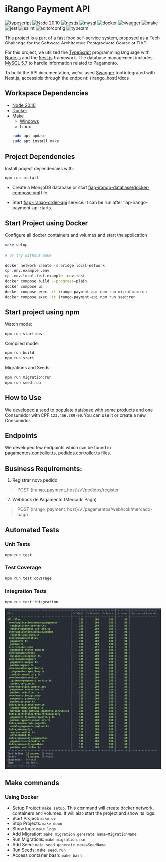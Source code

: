 # iRango Payment API
![typescript](https://shields.io/badge/TypeScript-3178C6?logo=TypeScript&logoColor=FFF&style=flat-square)
![Node 20.10](https://shields.io/badge/Node-20.10.0-339933?logo=Node.js&logoColor=FFF&style=flat-square)
![nestjs](https://shields.io/badge/NestJS-E0234E?logo=NestJS&logoColor=FFF&style=flat-square)
![mysql](https://shields.io/badge/MySQL-4479A1?logo=MySQL&logoColor=FFF&style=flat-square)
![docker](https://shields.io/badge/Docker-2496ED?logo=Docker&logoColor=FFF&style=flat-square)
![swagger](https://shields.io/badge/Swagger-85EA2D?logo=Swagger&logoColor=FFF&style=flat-square)
![make](https://shields.io/badge/Make-00CC00?logo=Make&logoColor=FFF&style=flat-square)
![jest](https://shields.io/badge/Jest-C21325?logo=Jest&logoColor=FFF&style=flat-square)
![eslint](https://shields.io/badge/ESLint-4B32C3?logo=ESLint&logoColor=FFF&style=flat-square)
![editorconfig](https://shields.io/badge/EditorConfig-000000?logo=EditorConfig&logoColor=FFF&style=flat-square)
![typeorm](https://shields.io/badge/TypeORM-F37626?logo=TypeORM&logoColor=FFF&style=flat-square)

This project is a part of a fast food self-service system, proposed as a Tech Challenge for the Software Architecture Postgraduate Course at FIAP.

For this project, we utilized the [TypeScript](https://www.typescriptlang.org/) programming language with [Node.js](https://nodejs.org/) and the [Nest.js](https://nestjs.com/) framework. The database management includes [MySQL 5.7](https://www.mysql.com/) to handle information related to Pagamento.

To build the API documentation, we've used [Swagger](https://swagger.io/) tool integrated with Nest.js, accessible through the endpoint: {irango_host}/docs

## Workspace Dependencies
- [Node 20.10](https://nodejs.org/)
- [Docker](https://www.docker.com/get-started/)
- Make
  - [Windows](https://gnuwin32.sourceforge.net/packages/make.htm)
  - Linux
  ```bash
  sudo apt update
  sudo apt install make
  ```

## Project Dependencies
Install project dependencies with:
```bash
npm run install
```

* Create a MongoDB database or start [fiap-irango-database/docker-compose.yml](https://github.com/FIAP-Tech-Challenge-53/fiap-irango-database/blob/main/docker-compose.yml) file.

* Start [fiap-irango-order-api](https://github.com/FIAP-Tech-Challenge-53/fiap-irango-order-api) service. It can be run after fiap-irango-payment-api starts.

## Start Project using Docker
Configure all docker containers and volumes and start the application
```bash
make setup

# or try without make

docker network create -d bridge local-network
cp .env.example .env
cp .env.local.test.example .env.test
docker compose build --progress=plain
docker compose up
docker compose exec -it irango-payment-api npm run migration:run
docker compose exec -it irango-payment-api npm run seed:run
```

## Start project using npm
Watch mode:
```bash
npm run start:dev
```

Compiled mode:
```bash
npm run build
npm run start
```

Migrations and Seeds:
```bash
npm run migration:run
npm run seed:run
```

## How to Use
We developed a seed to populate database with some products and one Consumidor with CPF `123.456.789-00`. You can use it or create a new Consumidor.

## Endpoints
We developed few endpoints which can be found in [pagamentos.controller.ts](./src/infra/web/nestjs/pagamentos/pagamentos.controller.ts), [pedidos.controller.ts](./src/infra/web/nestjs/pedidos/pedidos.controller.ts) files.

## Business Requirements:
1. Registrar novo pedido
> POST {irango_payment_host}/v1/pedidos/register
2. Webhook de Pagamento (Mercado Pago)
> POST {irango_payment_host}/v1/pagamentos/webhook/mercado-pago

## Automated Tests
### Unit Tests
```bash
npm run test
```

### Test Coverage
```bash
npm run test:coverage
```

### Integration Tests
```bash
npm run test:integration
```

<img src="./docs/test_suite.png" alt="Test Suite Coverage" width="900" />


## Make commands
### Using Docker
- Setup Project: `make setup`. This command will create docker network, containers and volumes. It will also start the project and show its logs.
- Start Project: `make up`
- Stop Projects: `make down`
- Show logs: `make logs`
- Add Migration: `make migration.generate name=MigrationName`
- Run Migrations: `make migration.run`
- Add Seed: `make seed.generate name=SeedName`
- Run Seeds: `make seed.run`
- Access container bash: `make bash`
